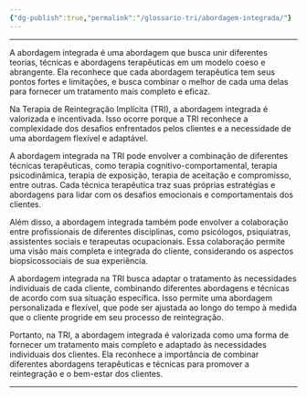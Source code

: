 ```yaml
---
{"dg-publish":true,"permalink":"/glossario-tri/abordagem-integrada/"}
---
```


---

A abordagem integrada é uma abordagem que busca unir diferentes teorias, técnicas e abordagens terapêuticas em um modelo coeso e abrangente. Ela reconhece que cada abordagem terapêutica tem seus pontos fortes e limitações, e busca combinar o melhor de cada uma delas para fornecer um tratamento mais completo e eficaz.

Na Terapia de Reintegração Implícita (TRI), a abordagem integrada é valorizada e incentivada. Isso ocorre porque a TRI reconhece a complexidade dos desafios enfrentados pelos clientes e a necessidade de uma abordagem flexível e adaptável.

A abordagem integrada na TRI pode envolver a combinação de diferentes técnicas terapêuticas, como terapia cognitivo-comportamental, terapia psicodinâmica, terapia de exposição, terapia de aceitação e compromisso, entre outras. Cada técnica terapêutica traz suas próprias estratégias e abordagens para lidar com os desafios emocionais e comportamentais dos clientes.

Além disso, a abordagem integrada também pode envolver a colaboração entre profissionais de diferentes disciplinas, como psicólogos, psiquiatras, assistentes sociais e terapeutas ocupacionais. Essa colaboração permite uma visão mais completa e integrada do cliente, considerando os aspectos biopsicossociais de sua experiência.

A abordagem integrada na TRI busca adaptar o tratamento às necessidades individuais de cada cliente, combinando diferentes abordagens e técnicas de acordo com sua situação específica. Isso permite uma abordagem personalizada e flexível, que pode ser ajustada ao longo do tempo à medida que o cliente progride em seu processo de reintegração.

Portanto, na TRI, a abordagem integrada é valorizada como uma forma de fornecer um tratamento mais completo e adaptado às necessidades individuais dos clientes. Ela reconhece a importância de combinar diferentes abordagens terapêuticas e técnicas para promover a reintegração e o bem-estar dos clientes.


----



